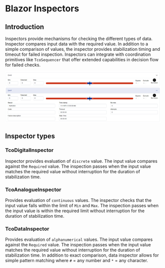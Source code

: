 # Blazor Inspectors

## Introduction

Inspectors provide mechanisms for checking the different types of data. Inspector compares input data with the required value. In addition to a simple comparison of values, the inspector provides stabilization timing and timeout for failed inspection. Inspectors can integrate with coordination primitives like `TcoSequencer` that offer extended capabilities in decision flow for failed checks.

![Analogue Inspectors](Assets/analogueInspectors.png)

## Inspector types

### TcoDigitalInspector

Inspector provides evaluation of `discrete` value. The input value compares against the `Required` value. The inspection passes when the input value matches the required value without interruption for the duration of stabilization time.

### TcoAnalogueInspector

Provides evaluation of `continuous` values. The inspector checks that the input value falls within the limit of `Min` and `Max`. The inspection passes when the input value is within the required limit without interruption for the duration of stabilization time.

### TcoDataInspector

Provides evaluation of `alphanumerical` values. The input value compares against the `Required` value. The inspection passes when the input value matches the required value without interruption for the duration of stabilization time. In addition to exact comparison, data inspector allows for simple pattern matching where `#` = any number and `*` = any character.
